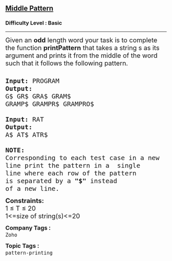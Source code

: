 <h2><a href="https://www.geeksforgeeks.org/problems/middle-pattern/1">Middle Pattern</a></h2><h3>Difficulty Level : Basic</h3><hr><div class="problems_problem_content__Xm_eO"><p><span style="font-size:20px">Given an <strong>odd</strong> length word your task is to complete the function <strong>printPattern</strong> that takes a string s as its argument and prints it from the middle of the word such that it follows&nbsp;the following&nbsp;pattern.</span><br>
&nbsp;</p>

<pre><span style="font-size:20px"><strong>Input:</strong> PROGRAM 
<strong>Output:</strong>
G$ GR$ GRA$ GRAM$ 
GRAMP$ GRAMPR$ GRAMPRO$

<strong>Input:</strong> RAT
<strong>Output:</strong>
A$ AT$ ATR$

<strong>NOTE: </strong>
Corresponding to each test case in a new 
line print the pattern in a&nbsp;&nbsp;single 
line where each row of the pattern&nbsp;
is separated by a <strong>"$"</strong> instead 
of a new line.
</span></pre>

<p><span style="font-size:20px"><strong>Constraints:</strong><br>
1 ≤ T ≤ 20<br>
1&lt;=size of string(s)&lt;=20</span></p>
</div><p><span style=font-size:18px><strong>Company Tags : </strong><br><code>Zoho</code>&nbsp;<br><p><span style=font-size:18px><strong>Topic Tags : </strong><br><code>pattern-printing</code>&nbsp;
